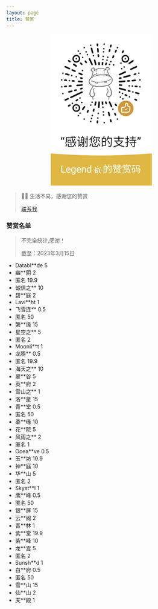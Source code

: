 ```yaml
---
layout: page
title: 赞赏
---
```


<div style="text-align: center;">
<img src="/static/wxzs/wxds.png" style="height: 400px" alt="zs">
</div>



> 🧡🧡 生活不易，感谢您的赞赏
>
> [联系我](http://xx025.github.io/pages/z9c3c4/)

### 赞赏名单

> 不完全统计,感谢！
>
> 截至：2023年3月15日

- Databl**de 5
- 幽**阴 2
- 匿名 19.9
- 诚信之** 10
- 碧**庭 2
- Lavi**ht 1
- 飞雪连** 0.5
- 匿名 50
- 繁**缘 15
- 星空之** 5
- 匿名 2
- Moonli**t 1
- 龙腾** 0.5
- 匿名 19.9
- 海天之** 10
- 翠**谷 5
- 英**府 2
- 雪山之** 1
- 洛**星 15
- 青**堂 0.5
- 匿名 50
- 柔**缘 10
- 花**院 5
- 风雨之** 2
- 匿名 1
- Ocea**ve 0.5
- 玉**坊 19.9
- 神**庭 10
- 华**山 5
- 匿名 2
- Skyst**l 1
- 鹰**峰 0.5
- 匿名 50
- 银**屏 15
- 云**阁 2
- 青**林 1
- 紫**堂 19.9
- 紫**峰 10
- 龙**宫 5
- 匿名 2
- Sunsh**d 1
- 白**府 0.5
- 匿名 50
- 雪**山 15
- 仙**山 2
- 天**殿 1




